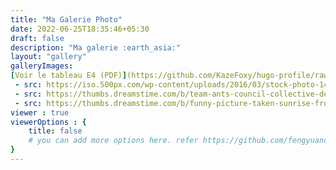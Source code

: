 ```yaml
---
title: "Ma Galerie Photo"
date: 2022-06-25T18:35:46+05:30
draft: false
description: "Ma galerie :earth_asia:"
layout: "gallery"
galleryImages:
[Voir le tableau E4 (PDF)](https://github.com/KazeFoxy/hugo-profile/raw/main/CHEMIN/TON_TABLEAU_E4.pdf)
 - src: https://iso.500px.com/wp-content/uploads/2016/03/stock-photo-142984111-1500x1000.jpg
 - src: https://thumbs.dreamstime.com/b/team-ants-council-collective-decision-work-17037482.jpg
 - src: https://thumbs.dreamstime.com/b/funny-picture-taken-sunrise-frozen-lake-perspective-rider-retro-bicycle-sunrise-personal-211066044.jpg 
viewer : true
viewerOptions : {
    title: false
    # you can add more options here. refer https://github.com/fengyuanchen/viewerjs?tab=readme-ov-file#options
}
---
```

